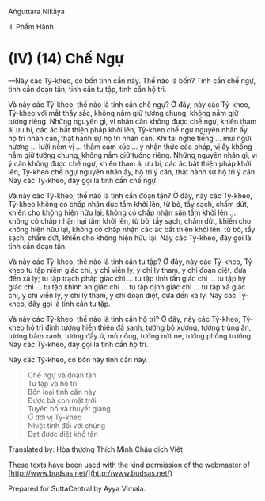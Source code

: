 Aṅguttara Nikāya

II. Phẩm Hành

# (IV) (14) Chế Ngự

—Này các Tỷ-kheo, có bốn tinh cần này. Thế nào là bốn? Tinh cần chế ngự, tinh cần đoạn tận, tinh cần tu tập, tinh cần hộ trì.

Và này các Tỷ-kheo, thế nào là tinh cần chế ngự? Ở đây, này các Tỷ-kheo, Tỷ-kheo với mắt thấy sắc, không nắm giữ tướng chung, không nắm giữ tướng riêng. Những nguyên gì, vì nhãn căn không được chế ngự, khiến tham ái ưu bi, các ác bất thiện pháp khởi lên, Tỷ-kheo chế ngự nguyên nhân ấy, hộ trì nhãn căn, thật hành sự hộ trì nhãn căn. Khi tai nghe tiếng ... mũi ngửi hương ... lưỡi nếm vị ... thâm cảm xúc ... ý nhận thức các pháp, vị ấy không nắm giữ tướng chung, không nắm giữ tướng riêng. Những nguyên nhân gì, vì ý căn không được chế ngự, khiến tham ái ưu bi, các ác bất thiện pháp khởi lên, Tỷ-kheo chế ngự nguyên nhân ấy, hộ trì ý căn, thật hành sự hộ trì ý căn. Này các Tỷ-kheo, đây gọi là tinh cần chế ngự.

Và này các Tỷ-kheo, thế nào là tinh cần đoạn tận? Ở đây, này các Tỷ-kheo, Tỷ-kheo không có chấp nhận dục tầm khởi lên, từ bỏ, tẩy sạch, chấm dứt, khiến cho không hiện hữu lại; không có chấp nhận sân tầm khởi lên ... không có chấp nhận hại tầm khởi lên, từ bỏ, tẩy sạch, chấm dứt, khiến cho không hiện hữu lại, không có chấp nhận các ác bất thiện khởi lên, từ bỏ, tẩy sạch, chấm dứt, khiến cho không hiện hữu lại. Này các Tỷ-kheo, đây gọi là tinh cần đoạn tận.

Và này các Tỷ-kheo, thế nào là tinh cần tu tập? Ở đây, này các Tỷ-kheo, Tỷ-kheo tu tập niệm giác chi, y chỉ viễn ly, y chỉ ly tham, y chỉ đoạn diệt, đưa đến xả ly; tu tập trạch pháp giác chi ... tu tập tinh tấn giác chi ... tu tập hỷ giác chi ... tu tập khinh an giác chi ... tu tập định giác chi ... tu tập xả giác chi, y chỉ viễn ly, y chỉ ly tham, y chỉ đoạn diệt, đưa đến xả ly. Này các Tỷ-kheo, đây gọi là tinh cần tu tập.

Và này các Tỷ-kheo, thế nào là tinh cần hộ trì? Ở đây, này các Tỷ-kheo, Tỷ-kheo hộ trì định tướng hiền thiện đã sanh, tướng bộ xương, tướng trùng ăn, tướng bầm xanh, tướng đầy ứ, mủ nồng, tướng nứt nẻ, tướng phồng trướng. Này các Tỷ-kheo, đây gọi là tinh cần hộ trì.

Này các Tỷ-kheo, có bốn này tinh cần này.

> Chế ngự và đoạn tận  
> Tu tập và hộ trì  
> Bốn loại tinh cần này  
> Ðược bà con mặt trời  
> Tuyên bố và thuyết giảng  
> Ở đời vị Tỷ-kheo  
> Nhiệt tình đối với chúng  
> Ðạt được diệt khổ tận

Translated by: Hòa thượng Thích Minh Châu dịch Việt

These texts have been used with the kind permission of the webmaster of [http://www.budsas.net/](http://www.budsas.net/)

Prepared for SuttaCentral by Ayya Vimala.
